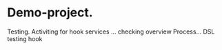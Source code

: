 # Demo-project.
Testing.
Activiting for hook services ... checking overview Process...
DSL testing hook
